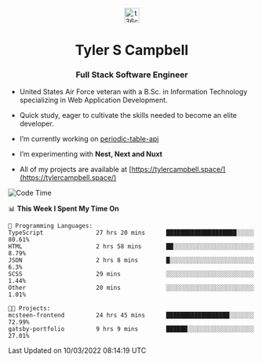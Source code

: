 <p align="center">
<a href="https://www.linkedin.com/in/t36campbell" target="blank"><img align="center" src="https://ik.imagekit.io/t36campbell/Portfolio/linkedin.png.original_m8bbGgPh6.png" alt="t36campbell" height="30" width="30" /></a>
</p>
<h1 align="center">Tyler S Campbell</h1>
<h3 align="center">Full Stack Software Engineer</h3>

* United States Air Force veteran with a B.Sc. in Information Technology specializing in Web Application Development. 

* Quick study, eager to cultivate the skills needed to become an elite developer.

* I’m currently working on [periodic-table-api](https://github.com/t36campbell/periodic-table-api)

* I’m experimenting with **Nest, Next and Nuxt**

* All of my projects are available at [https://tylercampbell.space/](https://tylercampbell.space/)

<!--START_SECTION:waka-->
![Code Time](http://img.shields.io/badge/Code%20Time-1%2C491%20hrs%2014%20mins-blue)

📊 **This Week I Spent My Time On** 

```text
💬 Programming Languages: 
TypeScript               27 hrs 20 mins      ████████████████████░░░░░   80.61% 
HTML                     2 hrs 58 mins       ██░░░░░░░░░░░░░░░░░░░░░░░   8.79% 
JSON                     2 hrs 8 mins        █░░░░░░░░░░░░░░░░░░░░░░░░   6.3% 
SCSS                     29 mins             ░░░░░░░░░░░░░░░░░░░░░░░░░   1.44% 
Other                    20 mins             ░░░░░░░░░░░░░░░░░░░░░░░░░   1.01%

🐱‍💻 Projects: 
mcsteen-frontend         24 hrs 45 mins      ██████████████████░░░░░░░   72.99% 
gatsby-portfolio         9 hrs 9 mins        ██████░░░░░░░░░░░░░░░░░░░   27.01%

```


 Last Updated on 10/03/2022 08:14:19 UTC
<!--END_SECTION:waka-->

